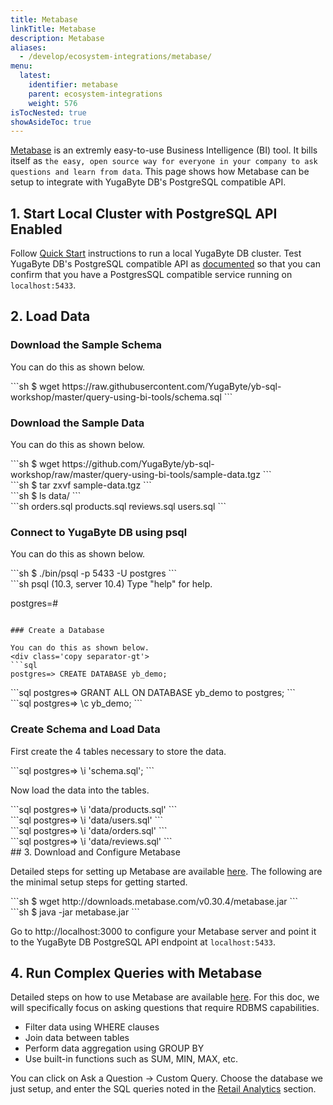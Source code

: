 ```yaml
---
title: Metabase
linkTitle: Metabase
description: Metabase
aliases:
  - /develop/ecosystem-integrations/metabase/
menu:
  latest:
    identifier: metabase
    parent: ecosystem-integrations
    weight: 576
isTocNested: true
showAsideToc: true
---
```


[Metabase](https://www.metabase.com/) is an extremly easy-to-use Business Intelligence (BI) tool. It bills itself as `the easy, open source way for everyone in your company to ask questions and learn from data`. This page shows how Metabase can be setup to integrate with YugaByte DB's PostgreSQL compatible API.

## 1. Start Local Cluster with PostgreSQL API Enabled

Follow [Quick Start](../../../quick-start/) instructions to run a local YugaByte DB cluster. Test YugaByte DB's PostgreSQL compatible API as [documented](../../../quick-start/test-postgresql/) so that you can confirm that you have a PostgresSQL compatible service running on `localhost:5433`. 

## 2. Load Data

### Download the Sample Schema

You can do this as shown below.
<div class='copy separator-dollar'>
```sh
$ wget https://raw.githubusercontent.com/YugaByte/yb-sql-workshop/master/query-using-bi-tools/schema.sql
```
</div>

### Download the Sample Data

You can do this as shown below.
<div class='copy separator-dollar'>
```sh
$ wget https://github.com/YugaByte/yb-sql-workshop/raw/master/query-using-bi-tools/sample-data.tgz
```
</div>
<div class='copy separator-dollar'>
```sh
$ tar zxvf sample-data.tgz
```
</div>
<div class='copy separator-dollar'>
```sh
$ ls data/
```
</div>
```sh
orders.sql	products.sql	reviews.sql	users.sql
```

### Connect to YugaByte DB using psql

You can do this as shown below.
<div class='copy separator-dollar'>
```sh
$ ./bin/psql -p 5433 -U postgres
```
</div>
```sh
psql (10.3, server 10.4)
Type "help" for help.

postgres=#
```

### Create a Database

You can do this as shown below.
<div class='copy separator-gt'>
```sql
postgres=> CREATE DATABASE yb_demo;
```
</div>
<div class='copy separator-gt'>
```sql
postgres=> GRANT ALL ON DATABASE yb_demo to postgres;
```
</div>
<div class='copy separator-gt'>
```sql
postgres=> \c yb_demo;
```
</div>

### Create Schema and Load Data

First create the 4 tables necessary to store the data.
<div class='copy separator-gt'>
```sql
postgres=> \i 'schema.sql';
```
</div>

Now load the data into the tables.
<div class='copy separator-gt'>
```sql
postgres=> \i 'data/products.sql'
```
</div>
<div class='copy separator-gt'>
```sql
postgres=> \i 'data/users.sql'
```
</div>
<div class='copy separator-gt'>
```sql
postgres=> \i 'data/orders.sql'
```
</div>
<div class='copy separator-gt'>
```sql
postgres=> \i 'data/reviews.sql'
```
</div>
## 3. Download and Configure Metabase

Detailed steps for setting up Metabase are available [here](https://www.metabase.com/docs/latest/setting-up-metabase.html). The following are the minimal setup steps for getting started.
<div class='copy separator-dollar'>
```sh
$ wget http://downloads.metabase.com/v0.30.4/metabase.jar
```
</div>
<div class='copy separator-dollar'>
```sh
$ java -jar metabase.jar
```
</div>

Go to http://localhost:3000 to configure your Metabase server and point it to the YugaByte DB PostgreSQL API endpoint at `localhost:5433`.

## 4. Run Complex Queries with Metabase

Detailed steps on how to use Metabase are available [here](https://www.metabase.com/docs/latest/getting-started.html). For this doc, we will specifically focus on asking questions that require RDBMS capabilities.

- Filter data using WHERE clauses
- Join data between tables
- Perform data aggregation using GROUP BY
- Use built-in functions such as SUM, MIN, MAX, etc.

You can click on Ask a Question -> Custom Query. Choose the database we just setup, and enter the SQL queries noted in the [Retail Analytics](../../realworld-apps/retail-analytics/) section.